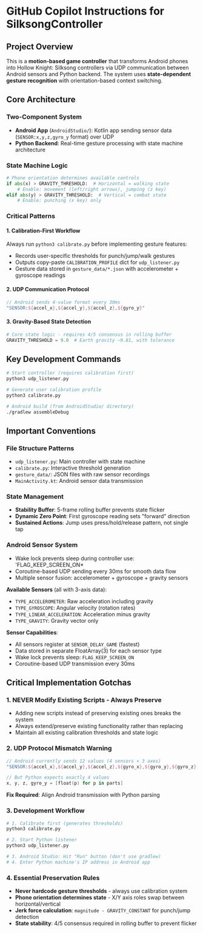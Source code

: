 # GitHub Copilot Instructions for SilksongController

## Project Overview

This is a **motion-based game controller** that transforms Android phones into Hollow Knight: Silksong controllers via UDP communication between Android sensors and Python backend. The system uses **state-dependent gesture recognition** with orientation-based context switching.

## Core Architecture

### Two-Component System
- **Android App** (`AndroidStudio/`): Kotlin app sending sensor data (`SENSOR:x,y,z,gyro_y` format) over UDP
- **Python Backend**: Real-time gesture processing with state machine architecture

### State Machine Logic
```python
# Phone orientation determines available controls
if abs(x) > GRAVITY_THRESHOLD:  # Horizontal = walking state
    # Enable: movement (left/right arrows), jumping (z key)
elif abs(y) > GRAVITY_THRESHOLD:  # Vertical = combat state
    # Enable: punching (x key) only
```

### Critical Patterns

#### 1. Calibration-First Workflow
Always run `python3 calibrate.py` before implementing gesture features:
- Records user-specific thresholds for punch/jump/walk gestures
- Outputs copy-paste `CALIBRATION_PROFILE` dict for `udp_listener.py`
- Gesture data stored in `gesture_data/*.json` with accelerometer + gyroscope readings

#### 2. UDP Communication Protocol
```kotlin
// Android sends 4-value format every 30ms
"SENSOR:${accel_x},${accel_y},${accel_z},${gyro_y}"
```

#### 3. Gravity-Based State Detection
```python
# Core state logic - requires 4/5 consensus in rolling buffer
GRAVITY_THRESHOLD = 9.0  # Earth gravity ~9.81, with tolerance
```

## Key Development Commands

```bash
# Start controller (requires calibration first)
python3 udp_listener.py

# Generate user calibration profile
python3 calibrate.py

# Android build (from AndroidStudio/ directory)
./gradlew assembleDebug
```

## Important Conventions

### File Structure Patterns
- `udp_listener.py`: Main controller with state machine
- `calibrate.py`: Interactive threshold generation
- `gesture_data/`: JSON files with raw sensor recordings
- `MainActivity.kt`: Android sensor data transmission

### State Management
- **Stability Buffer**: 5-frame rolling buffer prevents state flicker
- **Dynamic Zero Point**: First gyroscope reading sets "forward" direction
- **Sustained Actions**: Jump uses press/hold/release pattern, not single tap

### Android Sensor System
- Wake lock prevents sleep during controller use: 'FLAG_KEEP_SCREEN_ON*
- Coroutine-based UDP sending every 30ms for smooth data flow
- Multiple sensor fusion: accelerometer + gyroscope + gravity sensors

**Available Sensors** (all with 3-axis data):
- `TYPE_ACCELEROMETER`: Raw acceleration including gravity
- `TYPE_GYROSCOPE`: Angular velocity (rotation rates)
- `TYPE_LINEAR_ACCELERATION`: Acceleration minus gravity
- `TYPE_GRAVITY`: Gravity vector only

**Sensor Capabilities**:
- All sensors register at `SENSOR_DELAY_GAME` (fastest)
- Data stored in separate FloatArray(3) for each sensor type
- Wake lock prevents sleep: `FLAG_KEEP_SCREEN_ON`
- Coroutine-based UDP transmission every 30ms

## Critical Implementation Gotchas

### 1. **NEVER Modify Existing Scripts - Always Preserve**
- Adding new scripts instead of preserving existing ones breaks the system
- Always extend/preserve existing functionality rather than replacing
- Maintain all existing calibration thresholds and state logic

### 2. **UDP Protocol Mismatch Warning**
```kotlin
// Android currently sends 12 values (4 sensors × 3 axes)
"SENSOR:${accel_x},${accel_y},${accel_z},${gyro_x},${gyro_y},${gyro_z}..."

// But Python expects exactly 4 values
x, y, z, gyro_y = [float(p) for p in parts]
```
**Fix Required**: Align Android transmission with Python parsing

### 3. **Development Workflow**
```bash
# 1. Calibrate first (generates thresholds)
python3 calibrate.py

# 2. Start Python listener
python3 udp_listener.py

# 3. Android Studio: Hit "Run" button (don't use gradlew)
# 4. Enter Python machine's IP address in Android app
```

### 4. **Essential Preservation Rules**
- **Never hardcode gesture thresholds** - always use calibration system
- **Phone orientation determines state** - X/Y axis roles swap between horizontal/vertical
- **Jerk force calculation**: `magnitude - GRAVITY_CONSTANT` for punch/jump detection
- **State stability**: 4/5 consensus required in rolling buffer to prevent flicker